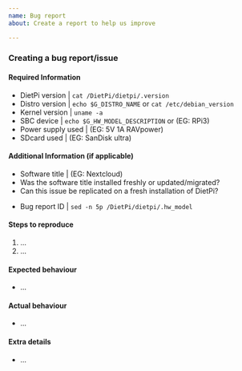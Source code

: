 ```yaml
---
name: Bug report
about: Create a report to help us improve

---
```


### Creating a bug report/issue

#### Required Information
- DietPi version | `cat /DietPi/dietpi/.version`
- Distro version | `echo $G_DISTRO_NAME` or `cat /etc/debian_version`
- Kernel version | `uname -a`
- SBC device | `echo $G_HW_MODEL_DESCRIPTION` or (EG: RPi3)
- Power supply used | (EG: 5V 1A RAVpower)
- SDcard used | (EG: SanDisk ultra)

#### Additional Information (if applicable)
- Software title | (EG: Nextcloud)
- Was the software title installed freshly or updated/migrated?
- Can this issue be replicated on a fresh installation of DietPi?
<!-- If you sent a "dietpi-bugreport", please paste the ID here -->
- Bug report ID | `sed -n 5p /DietPi/dietpi/.hw_model`

#### Steps to reproduce
<!-- Explain how to reproduce the issue -->
1. ...
2. ...

#### Expected behaviour
<!-- What SHOULD be happening? -->
- ...

#### Actual behaviour
<!-- What IS happening? -->
- ...

#### Extra details
<!-- Please post any extra details that might help solve the issue -->
- ...

